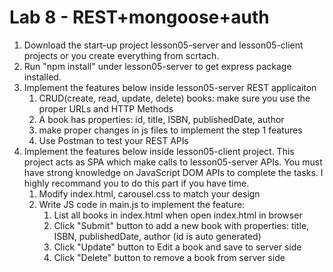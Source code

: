 # Lab 8 - REST+mongoose+auth
1. Download the start-up project lesson05-server and lesson05-client projects
    or you create everything from scrtach.
2. Run "npm install" under lesson05-server to get express package installed.
3. Implement the features below inside lesson05-server REST applicaiton
    1. CRUD(create, read, update, delete) books: make sure you use the proper URLs and HTTP Methods 
    2. A book has properties: id, title, ISBN, publishedDate, author
    3. make proper changes in js files to implement the step 1 features
    4. Use Postman to test your REST APIs
4. Implement the features below inside lesson05-client project. This project acts as SPA which make calls to lesson05-server APIs. You must have strong knowledge on JavaScript DOM APIs to complete the tasks. I highly recommand you to do this part if you have time.
    1. Modify index.html, carousel.css to match your design
    2. Write JS code in main.js to implement the feature:
        1. List all books in index.html when open index.html in browser
        2. Click "Submit" button to add a new book with properties: title, ISBN, publishedDate, author (id is auto generated)
        3. Click "Update" button to Edit a book and save to server side
        4. Click "Delete" button to remove a book from server side
